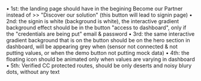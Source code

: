 • 1st: the landing page should have in the begining Become our Partner instead of >> "Discover our solution" (this button will lead to signin page)
• 2nd: the signin is white (background is white), the interactive gradient background effect should be in the button "access to dashboard", only if the "credentials are being put"
email & password
• 3rd: the same interactive gradient background that is on the button should be on the hero section in dashboard, will be appearing grey when (sensor not connected & not putting values, or when the demo button not putting mock data)
• 4th: the floating icon should be animated only when values are varying in dashboard
• 5th: Verified CC protected routes, should be only deserts and noisy blury dots, without any text
